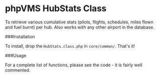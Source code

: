 phpVMS HubStats Class
=====================

To retrieve various cumulative stats (pilots, flights, schedules, miles flown and fuel burnt) per hub. Also works with any other airport in the database.

###Installation

To install, drop the ```HubStats.class.php``` in ```core/common/```. That's it!

###Usage

For a complete list of functions, please see the code - it is fairly well commented.

